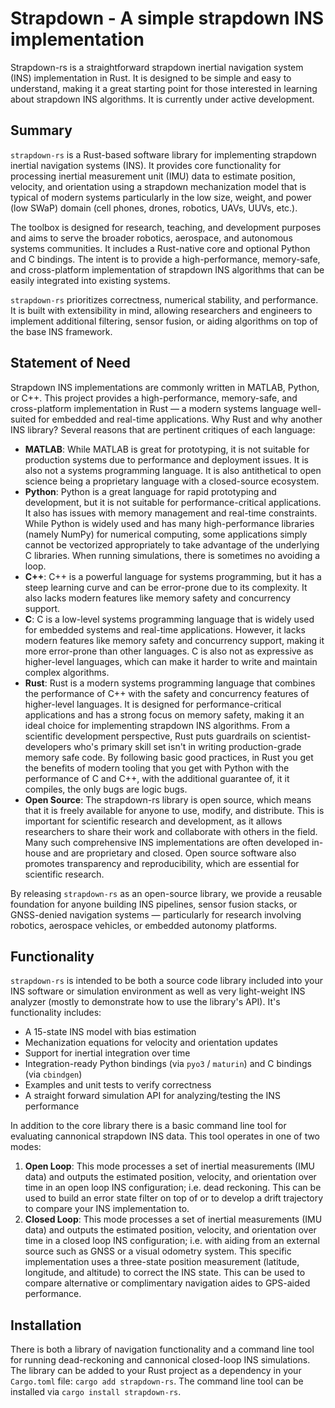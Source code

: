 # Strapdown - A simple strapdown INS implementation

Strapdown-rs is a straightforward strapdown inertial navigation system (INS) implementation in Rust. It is designed to be simple and easy to understand, making it a great starting point for those interested in learning about strapdown INS algorithms. It is currently under active development.

## Summary

`strapdown-rs` is a Rust-based software library for implementing strapdown inertial navigation systems (INS). It provides core functionality for processing inertial measurement unit (IMU) data to estimate position, velocity, and orientation using a strapdown mechanization model that is typical of modern systems particularly in the low size, weight, and power (low SWaP) domain (cell phones, drones, robotics, UAVs, UUVs, etc.).

The toolbox is designed for research, teaching, and development purposes and aims to serve the broader robotics, aerospace, and autonomous systems communities. It includes a Rust-native core and optional Python and C bindings. The intent is to provide a high-performance, memory-safe, and cross-platform implementation of strapdown INS algorithms that can be easily integrated into existing systems.

`strapdown-rs` prioritizes correctness, numerical stability, and performance. It is built with extensibility in mind, allowing researchers and engineers to implement additional filtering, sensor fusion, or aiding algorithms on top of the base INS framework.

## Statement of Need

Strapdown INS implementations are commonly written in MATLAB, Python, or C++. This project provides a high-performance, memory-safe, and cross-platform implementation in Rust — a modern systems language well-suited for embedded and real-time applications. Why Rust and why another INS library? Several reasons that are pertinent critiques of each language:

- **MATLAB**: While MATLAB is great for prototyping, it is not suitable for production systems due to performance and deployment issues. It is also not a systems programming language. It is also antithetical to open science being a proprietary language with a closed-source ecosystem.
- **Python**: Python is a great language for rapid prototyping and development, but it is not suitable for performance-critical applications. It also has issues with memory management and real-time constraints. While Python is widely used and has many high-performance libraries (namely NumPy) for numerical computing, some applications simply cannot be vectorized appropriately to take advantage of the underlying C libraries. When running simulations, there is sometimes no avoiding a loop.
- **C++**: C++ is a powerful language for systems programming, but it has a steep learning curve and can be error-prone due to its complexity. It also lacks modern features like memory safety and concurrency support.
- **C**: C is a low-level systems programming language that is widely used for embedded systems and real-time applications. However, it lacks modern features like memory safety and concurrency support, making it more error-prone than other languages. C is also not as expressive as higher-level languages, which can make it harder to write and maintain complex algorithms.
- **Rust**: Rust is a modern systems programming language that combines the performance of C++ with the safety and concurrency features of higher-level languages. It is designed for performance-critical applications and has a strong focus on memory safety, making it an ideal choice for implementing strapdown INS algorithms. From a scientific development perspective, Rust puts guardrails on scientist-developers who's primary skill set isn't in writing production-grade memory safe code. By following basic good practices, in Rust you get the benefits of modern tooling that you get with Python with the performance of C and C++, with the additional guarantee of, it it compiles, the only bugs are logic bugs.
- **Open Source**: The strapdown-rs library is open source, which means that it is freely available for anyone to use, modify, and distribute. This is important for scientific research and development, as it allows researchers to share their work and collaborate with others in the field. Many such comprehensive INS implementations are often developed in-house and are proprietary and closed. Open source software also promotes transparency and reproducibility, which are essential for scientific research.

By releasing `strapdown-rs` as an open-source library, we provide a reusable foundation for anyone building INS pipelines, sensor fusion stacks, or GNSS-denied navigation systems — particularly for research involving robotics, aerospace vehicles, or embedded autonomy platforms.

## Functionality

`strapdown-rs` is intended to be both a source code library included into your INS software or simulation environment as well as very light-weight INS analyzer (mostly to demonstrate how to use the library's API). It's functionality includes:

- A 15-state INS model with bias estimation
- Mechanization equations for velocity and orientation updates
- Support for inertial integration over time
- Integration-ready Python bindings (via `pyo3` / `maturin`) and C bindings (via `cbindgen`)
- Examples and unit tests to verify correctness
- A straight forward simulation API for analyzing/testing the INS performance

In addition to the core library there is a basic command line tool for evaluating cannonical strapdown INS data. This tool operates in one of two modes: 

1. **Open Loop**: This mode processes a set of inertial measurements (IMU data) and outputs the estimated position, velocity, and orientation over time in an open loop INS configuration; i.e. dead reckoning. This can be used to build an error state filter on top of or to develop a drift trajectory to compare your INS implementation to.
2. **Closed Loop**: This mode processes a set of inertial measurements (IMU data) and outputs the estimated position, velocity, and orientation over time in a closed loop INS configuration; i.e. with aiding from an external source such as GNSS or a visual odometry system. This specific implementation uses a three-state position measurement (latitude, longitude, and altitude) to correct the INS state. This can be used to compare alternative or complimentary navigation aides to GPS-aided performance.

## Installation

There is both a library of navigation functionality and a command line tool for running dead-reckoning and cannonical closed-loop INS simulations. The library can be added to your Rust project as a dependency in your `Cargo.toml` file: `cargo add strapdown-rs`. The command line tool can be installed via `cargo install strapdown-rs`.